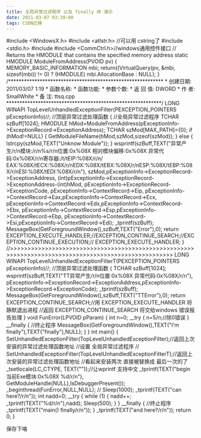 ```yaml
---
title: 全局异常过滤程序 以及 finally 块 演示
date: 2011-03-07 03:39:00
tags: CSDN迁移
---
```

   #include <WindowsX.h> #include <atlstr.h> //可以用 cstring了 #include <stdio.h> #include <locale> #include <CommCtrl.h>//windows通用控件接口 // Returns the HMODULE that contains the specified memory address static HMODULE ModuleFromAddress(PVOID pv) { MEMORY_BASIC_INFORMATION mbi; return((VirtualQuery(pv, &mbi, sizeof(mbi)) != 0) ? (HMODULE) mbi.AllocationBase : NULL); } /*********************************************************** * 创建日期: 2011/03/07 1:19 * 函数名称: * 函数功能: * 参数个数: * 返 回 值: DWORD * 作 者: SmallWhite * 备 注: ttsq.cpp ***********************************************************/ LONG WINAPI TopLevelUnhandledExceptionFilter(PEXCEPTION_POINTERS pExceptionInfo)//; //顶层异常过滤处理函数 { //全局异常过滤程序 TCHAR szBuff[1024]; HMODULE hMod=ModuleFromAddress(pExceptionInfo->ExceptionRecord->ExceptionAddress); TCHAR szMod[MAX_PATH]={0}; if (hMod!=NULL) { GetModuleFileName(hMod,szMod,sizeof(szMod)); } else { lstrcpy(szMod,TEXT("Unknow Module")); } wsprintf(szBuff,TEXT("异常产生/r/n模块:/r/n%s/r/n位置:0x%08X 相对模块偏移:0x%08X 异常代码:0x%08X/r/n寄存器:/t/tEIP:%08X/r/n/ EAX:%08X/tECX:%08X/r/nEDX:%08X/tEBX:%08X/r/nESP:%08X/tEBP:%08X/r/nESI:%08X/tEDI:%08X/r/n"), szMod,pExceptionInfo->ExceptionRecord->ExceptionAddress, (int)pExceptionInfo->ExceptionRecord->ExceptionAddress-(int)hMod, pExceptionInfo->ExceptionRecord->ExceptionCode, pExceptionInfo->ContextRecord->Eip, pExceptionInfo->ContextRecord->Eax,pExceptionInfo->ContextRecord->Ecx, pExceptionInfo->ContextRecord->Edx,pExceptionInfo->ContextRecord->Ebx, pExceptionInfo->ContextRecord->Esp,pExceptionInfo->ContextRecord->Ebp, pExceptionInfo->ContextRecord->Esi,pExceptionInfo->ContextRecord->Edi); _tprintf(szBuff); MessageBox(GetForegroundWindow(),szBuff,TEXT("Error"),0); return EXCEPTION_EXECUTE_HANDLER;//EXCEPTION_CONTINUE_SEARCH;//EXCEPTION_CONTINUE_EXECUTION;// EXCEPTION_EXECUTE_HANDLER; } //>>>>>>>>>>>>>>>>>>>>>>>>>>>>>>>>>>>>>>>>>>>>>>>>>>>>>>>>>>>>>>>>>>>>>>>>>>>>>>>>>>>>>>>>>>>>>>>>>>>>> LONG WINAPI TopLevelUnhandledExceptionFilterT(PEXCEPTION_POINTERS pExceptionInfo)//; //顶层异常过滤处理函数 { TCHAR szBuff[1024]; wsprintf(szBuff,TEXT("TT异常产生/r/n位置:0x%08X 异常代码:0x%08X/r/n"), pExceptionInfo->ExceptionRecord->ExceptionAddress,pExceptionInfo->ExceptionRecord->ExceptionCode); _tprintf(szBuff); MessageBox(GetForegroundWindow(),szBuff,TEXT("TTError"),0); return EXCEPTION_CONTINUE_SEARCH;//用 EXCEPTION_EXECUTE_HANDLER 将静默退出进程 //返回 EXCEPTION_CONTINUE_SEARCH 将交给windows 错误报告处理 } void FunError(LPVOID pParam) { int n=0; __try { n=5/n;//除0错误 } __finally { //终止程序 MessageBox(GetForegroundWindow(),TEXT("I'm finally"),TEXT("finally"),NULL); } } int main() { SetUnhandledExceptionFilter(TopLevelUnhandledExceptionFilter);//返回上次安装的异常过滤处理函数地址 //设置 全局异常过滤程序 // SetUnhandledExceptionFilter(TopLevelUnhandledExceptionFilterT);//返回上次安装的异常过滤处理函数地址 //看起来安装两次 直接被替换成 最后一次的了 _tsetlocale(LC_CTYPE, TEXT(""));//让wprintf 支持中文 _tprintf(TEXT("begin 当前Exe模块:0x%08X %d/r/n"), GetModuleHandle(NULL),IsDebuggerPresent()); _beginthread(FunError,NULL,NULL); // Sleep(1000); _tprintf(TEXT("can here?/r/n")); int nadd=0; __try { while (1) { nadd++; _tprintf(TEXT("%d/r/n"),nadd); Sleep(500); } } __finally { //终止程序 _tprintf(TEXT("main() finally/r/n")); } _tprintf(TEXT("and here?/r/n")); return 0; } 

 

 保存下咯

   
 